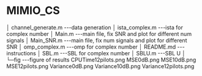 # MIMIO_CS

│  channel_generate.m     ---data generation
│  ista_complex.m         ---ista for complex number
│  Main.m                 ---main file, fix SNR and plot for different num signals
│  Main_SNR.m             ---main file, fix num signals and plot for different SNR
│  omp_complex.m          ---omp for complex number
│  README.md              ---instructions
│  SBL.m                  ---SBL for complex number
│  SBLU.m                 ---SBL U
│  
└─fig                     ---figure of results
        CPUTime12pilots.png
        MSE0dB.png
        MSE10dB.png
        MSE12pilots.png
        Variance0dB.png
        Variance10dB.png
        Variance12pilots.png
